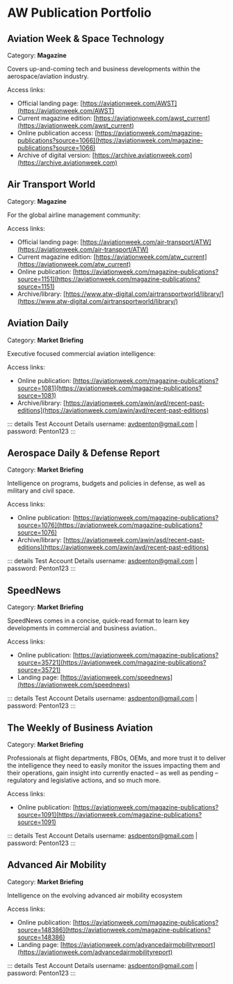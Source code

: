 # AW Publication Portfolio

## Aviation Week & Space Technology

Category: **Magazine**

Covers up-and-coming tech and business developments within the aerospace/aviation industry.

Access links: 

- Official landing page:  [https://aviationweek.com/AWST](https://aviationweek.com/AWST)
- Current magazine edition: [https://aviationweek.com/awst_current](https://aviationweek.com/awst_current)
- Online publication access: [https://aviationweek.com/magazine-publications?source=1066](https://aviationweek.com/magazine-publications?source=1066)
- Archive of digital version: [https://archive.aviationweek.com](https://archive.aviationweek.com)

## Air Transport World

Category: **Magazine**

For the global airline management community: 

Access links: 

- Official landing page: [https://aviationweek.com/air-transport/ATW](https://aviationweek.com/air-transport/ATW)
- Current magazine edition: [https://aviationweek.com/atw_current](https://aviationweek.com/atw_current)
- Online publication: [https://aviationweek.com/magazine-publications?source=1151](https://aviationweek.com/magazine-publications?source=1151)
- Archive/library: [https://www.atw-digital.com/airtransportworld/library/](https://www.atw-digital.com/airtransportworld/library/)

## Aviation Daily

Category: **Market Briefing**

Executive focused commercial aviation intelligence: 

Access links: 

- Online publication: [https://aviationweek.com/magazine-publications?source=1081](https://aviationweek.com/magazine-publications?source=1081)
- Archive/library: [https://aviationweek.com/awin/avd/recent-past-editions](https://aviationweek.com/awin/avd/recent-past-editions)

::: details Test Account Details
username: [avdpenton@gmail.com](mailto:avdpenton@gmail.com) | password: Penton123
:::


## **Aerospace Daily & Defense Report**

Category: **Market Briefing**

Intelligence on programs, budgets and policies in defense, as well as military and civil space. 

Access links: 

- Online publication: [https://aviationweek.com/magazine-publications?source=1076](https://aviationweek.com/magazine-publications?source=1076)
- Archive/library: [https://aviationweek.com/awin/asd/recent-past-editions](https://aviationweek.com/awin/avd/recent-past-editions)

::: details Test Account Details
username: [asdpenton@gmail.com](mailto:avdpenton@gmail.com) | password: Penton123
:::

## SpeedNews

Category: **Market Briefing**

SpeedNews comes in a concise, quick-read format to learn key developments in commercial and business aviation.. 

Access links: 

- Online publication: [https://aviationweek.com/magazine-publications?source=35721](https://aviationweek.com/magazine-publications?source=35721)
- Landing page: [https://aviationweek.com/speednews](https://aviationweek.com/speednews)

::: details Test Account Details
username: [asdpenton@gmail.com](mailto:avdpenton@gmail.com) | password: Penton123
:::

## The Weekly of Business Aviation

Category: **Market Briefing**

Professionals at flight departments, FBOs, OEMs, and more trust it to deliver the intelligence they need to easily monitor the issues impacting them and their operations, gain insight into currently enacted – as well as pending – regulatory and legislative actions, and so much more.

Access links: 

- Online publication: [https://aviationweek.com/magazine-publications?source=1091](https://aviationweek.com/magazine-publications?source=1091)

::: details Test Account Details
username: [asdpenton@gmail.com](mailto:avdpenton@gmail.com) | password: Penton123
:::

## Advanced Air Mobility

Category: **Market Briefing**

Intelligence on the evolving advanced air mobility ecosystem

Access links: 

- Online publication: [https://aviationweek.com/magazine-publications?source=148386](https://aviationweek.com/magazine-publications?source=148386)
- Landing page: [https://aviationweek.com/advancedairmobilityreport](https://aviationweek.com/advancedairmobilityreport)

::: details Test Account Details
username: [asdpenton@gmail.com](mailto:avdpenton@gmail.com) | password: Penton123
:::